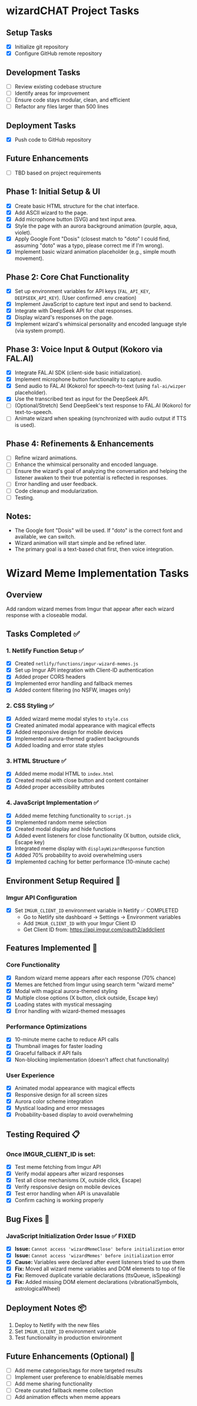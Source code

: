 # wizardCHAT Project Tasks

## Setup Tasks
- [x] Initialize git repository
- [x] Configure GitHub remote repository

## Development Tasks
- [ ] Review existing codebase structure
- [ ] Identify areas for improvement
- [ ] Ensure code stays modular, clean, and efficient
- [ ] Refactor any files larger than 500 lines

## Deployment Tasks
- [x] Push code to GitHub repository

## Future Enhancements
- [ ] TBD based on project requirements

## Phase 1: Initial Setup & UI

- [x] Create basic HTML structure for the chat interface.
- [x] Add ASCII wizard to the page.
- [x] Add microphone button (SVG) and text input area.
- [x] Style the page with an aurora background animation (purple, aqua, violet).
- [x] Apply Google Font "Dosis" (closest match to "doto" I could find, assuming "doto" was a typo, please correct me if I'm wrong).
- [x] Implement basic wizard animation placeholder (e.g., simple mouth movement).

## Phase 2: Core Chat Functionality

- [x] Set up environment variables for API keys (`FAL_API_KEY`, `DEEPSEEK_API_KEY`). (User confirmed .env creation)
- [x] Implement JavaScript to capture text input and send to backend.
- [x] Integrate with DeepSeek API for chat responses.
- [x] Display wizard's responses on the page.
- [x] Implement wizard's whimsical personality and encoded language style (via system prompt).

## Phase 3: Voice Input & Output (Kokoro via FAL.AI)

- [x] Integrate FAL.AI SDK (client-side basic initialization).
- [x] Implement microphone button functionality to capture audio.
- [x] Send audio to FAL.AI (Kokoro) for speech-to-text (using `fal-ai/wizper` placeholder).
- [x] Use the transcribed text as input for the DeepSeek API.
- [ ] (Optional/Stretch) Send DeepSeek's text response to FAL.AI (Kokoro) for text-to-speech.
- [ ] Animate wizard when speaking (synchronized with audio output if TTS is used).

## Phase 4: Refinements & Enhancements

- [ ] Refine wizard animations.
- [ ] Enhance the whimsical personality and encoded language.
- [ ] Ensure the wizard's goal of analyzing the conversation and helping the listener awaken to their true potential is reflected in responses.
- [ ] Error handling and user feedback.
- [ ] Code cleanup and modularization.
- [ ] Testing.

## Notes:
- The Google font "Dosis" will be used. If "doto" is the correct font and available, we can switch.
- Wizard animation will start simple and be refined later.
- The primary goal is a text-based chat first, then voice integration.

# Wizard Meme Implementation Tasks

## Overview
Add random wizard memes from Imgur that appear after each wizard response with a closeable modal.

## Tasks Completed ✅

### 1. Netlify Function Setup ✅
- [x] Created `netlify/functions/imgur-wizard-memes.js`
- [x] Set up Imgur API integration with Client-ID authentication
- [x] Added proper CORS headers
- [x] Implemented error handling and fallback memes
- [x] Added content filtering (no NSFW, images only)

### 2. CSS Styling ✅
- [x] Added wizard meme modal styles to `style.css`
- [x] Created animated modal appearance with magical effects
- [x] Added responsive design for mobile devices
- [x] Implemented aurora-themed gradient backgrounds
- [x] Added loading and error state styles

### 3. HTML Structure ✅
- [x] Added meme modal HTML to `index.html`
- [x] Created modal with close button and content container
- [x] Added proper accessibility attributes

### 4. JavaScript Implementation ✅
- [x] Added meme fetching functionality to `script.js`
- [x] Implemented random meme selection
- [x] Created modal display and hide functions
- [x] Added event listeners for close functionality (X button, outside click, Escape key)
- [x] Integrated meme display with `displayWizardResponse` function
- [x] Added 70% probability to avoid overwhelming users
- [x] Implemented caching for better performance (10-minute cache)

## Environment Setup Required 🔧

### Imgur API Configuration
- [x] Set `IMGUR_CLIENT_ID` environment variable in Netlify ✅ COMPLETED
  - Go to Netlify site dashboard → Settings → Environment variables
  - Add `IMGUR_CLIENT_ID` with your Imgur Client ID
  - Get Client ID from: https://api.imgur.com/oauth2/addclient

## Features Implemented 🎯

### Core Functionality
- [x] Random wizard meme appears after each response (70% chance)
- [x] Memes are fetched from Imgur using search term "wizard meme"
- [x] Modal with magical aurora-themed styling
- [x] Multiple close options (X button, click outside, Escape key)
- [x] Loading states with mystical messaging
- [x] Error handling with wizard-themed messages

### Performance Optimizations
- [x] 10-minute meme cache to reduce API calls
- [x] Thumbnail images for faster loading
- [x] Graceful fallback if API fails
- [x] Non-blocking implementation (doesn't affect chat functionality)

### User Experience
- [x] Animated modal appearance with magical effects
- [x] Responsive design for all screen sizes
- [x] Aurora color scheme integration
- [x] Mystical loading and error messages
- [x] Probability-based display to avoid overwhelming

## Testing Required 📋

### Once IMGUR_CLIENT_ID is set:
- [x] Test meme fetching from Imgur API
- [x] Verify modal appears after wizard responses
- [x] Test all close mechanisms (X, outside click, Escape)
- [x] Verify responsive design on mobile devices
- [x] Test error handling when API is unavailable
- [x] Confirm caching is working properly

## Bug Fixes 🐛

### JavaScript Initialization Order Issue ✅ FIXED
- [x] **Issue:** `Cannot access 'wizardMemeClose' before initialization` error
- [x] **Issue:** `Cannot access 'wizardMemes' before initialization` error  
- [x] **Cause:** Variables were declared after event listeners tried to use them
- [x] **Fix:** Moved all wizard meme variables and DOM elements to top of file
- [x] **Fix:** Removed duplicate variable declarations (ttsQueue, isSpeaking)
- [x] **Fix:** Added missing DOM element declarations (vibrationalSymbols, astrologicalWheel)

## Deployment Notes 📦

1. Deploy to Netlify with the new files
2. Set `IMGUR_CLIENT_ID` environment variable
3. Test functionality in production environment

## Future Enhancements (Optional) 🚀

- [ ] Add meme categories/tags for more targeted results
- [ ] Implement user preference to enable/disable memes
- [ ] Add meme sharing functionality
- [ ] Create curated fallback meme collection
- [ ] Add animation effects when meme appears 